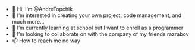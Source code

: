 - 👋 Hi, I’m @AndreTopchik
- 👀 I’m interested in creating your own project, code management, and much more...
- 🌱 I’m currently learning at school but I want to enroll as a programmer
- 💞️ I’m looking to collaborate on with the company of my friends razrabov
- 📫 How to reach me no way

<!---
AndreTopchik/AndreTopchik is a ✨ special ✨ repository because its `README.md` (this file) appears on your GitHub profile.
You can click the Preview link to take a look at your changes.
--->
